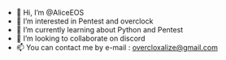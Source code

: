 - 👋 Hi, I’m @AliceEOS
- 👀 I’m interested in Pentest and overclock
- 🌱 I’m currently learning about Python and Pentest
- 💞️ I’m looking to collaborate on discord
- 📫 You can contact me by e-mail : overcloxalize@gmail.com

<!---
AliceEOS/AliceEOS is a ✨ special ✨ repository because its `README.md` (this file) appears on your GitHub profile.
You can click the Preview link to take a look at your changes.
--->
